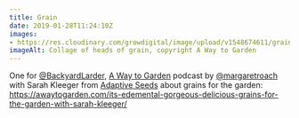 ```yaml
---
title: Grain
date: 2019-01-28T11:24:10Z
images: 
- https://res.cloudinary.com/growdigital/image/upload/v1548674611/graincollage-190128.jpg
imageAlt: Collage of heads of grain, copyright A Way to Garden
---
```


One for [@BackyardLarder](https://mobile.twitter.com/BackyardLarder), [A Way to Garden](https://awaytogarden.com) podcast by [@margaretroach](https://mobile.twitter.com/margaretroach) with Sarah Kleeger from [Adaptive Seeds](https://www.adaptiveseeds.com) about grains for the garden: <https://awaytogarden.com/its-edemental-gorgeous-delicious-grains-for-the-garden-with-sarah-kleeger/>
